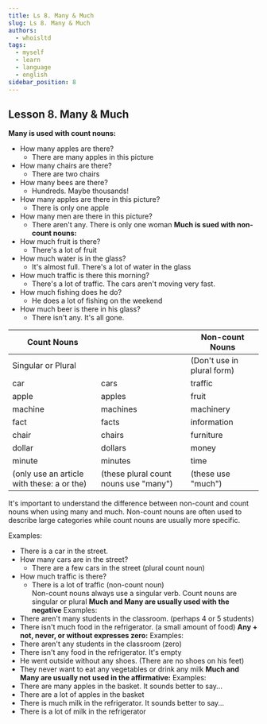 ```yaml
---
title: Ls 8. Many & Much
slug: Ls 8. Many & Much
authors:
  - whoisltd
tags:
  - myself
  - learn
  - language
  - english
sidebar_position: 8
---
```

## Lesson 8. Many & Much
**Many is used with count nouns:**
- How many apples are there?
	- There are many apples in this picture
- How many chairs are there?
	- There are two chairs
- How many bees are there?
	- Hundreds. Maybe thousands!
- How many apples are there in this picture?
	- There is only one apple
- How many men are there in this picture?
	- There aren't any. There is only one woman
**Much is sued with non-count nouns:**
- How much fruit is there?
	- There's a lot of fruit
- How much water is in the glass?
	- It's almost full. There's a lot of water in the glass
- How much traffic is there this morning?
	- There's a lot of traffic. The cars aren't moving very fast.
- How much fishing does he do?
	- He does a lot of fishing on the weekend
- How much beer is there in his glass?
	- There isn't any. It's all gone.

| Count Nouns                                |                                       | Non-count Nouns            |
| ------------------------------------------ | ------------------------------------- | -------------------------- |
| Singular or Plural                         |                                       | (Don't use in plural form) |
| car                                        | cars                                  | traffic                    |
| apple                                      | apples                                | fruit                      |
| machine                                    | machines                              | machinery                  |
| fact                                       | facts                                 | information                |
| chair                                      | chairs                                | furniture                  |
| dollar                                     | dollars                               | money                      |
| minute                                     | minutes                               | time                       |
| (only use an article with these: a or the) | (these plural count nouns use "many") | (these use "much")         |
It's important to understand the difference between non-count and count nouns when using many and much. Non-count nouns are often used to describe large categories while count nouns are usually more specific.

Examples:
- There is a car in the street.
- How many cars are in the street?
	- There are a few cars in the street (plural count noun)
- How much traffic is there?
	- There is a lot of traffic (non-count noun)\
Non-count nouns always use a singular verb. Count nouns are singular or plural
**Much and Many are usually used with the negative**
Examples:
- There aren't many students in the classroom. (perhaps 4 or 5 students)
- There isn't much food in the refrigerator. (a small amount of food)
**Any + not, never, or without expresses zero:**
Examples:
- There aren't any students in the classroom (zero)
- There isn't any food in the refrigerator. It's empty
- He went outside without any shoes. (There are no shoes on his feet)
- They never want to eat any vegetables or drink any milk
**Much and Many are usually not used in the affirmative:**
Examples:
- There are many apples in the basket. It sounds better to say...
- There are a lot of apples in the basket
- There is much milk in the refrigerator. It sounds better to say...
- There is a lot of milk in the refrigerator